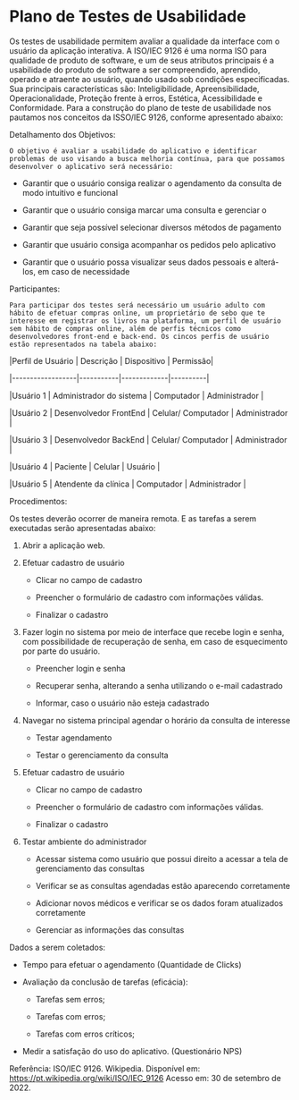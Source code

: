 # Plano de Testes de Usabilidade 

  

  Os testes de usabilidade permitem avaliar a qualidade da interface com o usuário da aplicação interativa. A ISO/IEC 9126 é uma norma ISO para qualidade de produto de software, e um de seus atributos principais é a usabilidade do produto de software a ser compreendido, aprendido, operado e atraente ao usuário, quando usado sob condições especificadas. Sua principais características são: Inteligibilidade, Apreensibilidade, Operacionalidade, Proteção frente à erros, Estética, Acessibilidade e Conformidade. Para a construção do plano de teste de usabilidade nos pautamos nos conceitos da ISSO/IEC 9126, conforme apresentado abaixo: 

   

Detalhamento dos Objetivos: 

	O objetivo é avaliar a usabilidade do aplicativo e identificar problemas de uso visando a busca melhoria contínua, para que possamos desenvolver o aplicativo será necessário: 

  * Garantir que o usuário consiga realizar o agendamento da consulta de modo intuitivo e funcional 

  * Garantir que o usuário consiga marcar uma consulta e gerenciar o  

  * Garantir que seja possível selecionar diversos métodos de pagamento 

  * Garantir que usuário consiga acompanhar os pedidos pelo aplicativo 

  * Garantir que o usuário possa visualizar seus dados pessoais e alterá-los, em caso de necessidade 

   

Participantes: 

	Para participar dos testes será necessário um usuário adulto com hábito de efetuar compras online, um proprietário de sebo que te interesse em registrar os livros na plataforma, um perfil de usuário sem hábito de compras online, além de perfis técnicos como desenvolvedores front-end e back-end. Os cincos perfis de usuário estão representados na tabela abaixo: 

  

  

|Perfil de Usuário | Descrição | Dispositivo | Permissão| 

|------------------|-----------|-------------|----------| 

|Usuário 1 | Administrador do sistema | Computador |	Administrador | 

|Usuário 2 | Desenvolvedor FrontEnd |	Celular/ Computador |	Administrador | 

|Usuário 3 | Desenvolvedor BackEnd |	Celular/ Computador |	Administrador | 

|Usuário 4 | Paciente |	Celular |	Usuário | 

|Usuário 5 | Atendente da clínica |	Computador | Administrador | 

  

  

Procedimentos: 

Os testes deverão ocorrer de maneira remota. E as tarefas a serem executadas serão apresentadas abaixo: 

  

1.	Abrir a aplicação web. 

2.	Efetuar cadastro de usuário 

	* Clicar no campo de cadastro 

	* Preencher o formulário de cadastro com informações válidas. 

	* Finalizar o cadastro 

3.	Fazer login no sistema por meio de interface que recebe login e senha, com possibilidade de recuperação de senha, em caso de esquecimento por parte do usuário. 

	* Preencher login e senha 

	* Recuperar senha, alterando a senha utilizando o e-mail cadastrado 

	* Informar, caso o usuário não esteja cadastrado 

4.	Navegar no sistema principal agendar o horário da consulta de interesse 

	* Testar agendamento 

	* Testar o gerenciamento da consulta 

5.	Efetuar cadastro de usuário 

	* Clicar no campo de cadastro 

	* Preencher o formulário de cadastro com informações válidas. 

	* Finalizar o cadastro  

6.	Testar ambiente do administrador 

	* Acessar sistema como usuário que possui direito a acessar a tela de gerenciamento das consultas 

	* Verificar se as consultas agendadas estão aparecendo corretamente 

	* Adicionar novos médicos e verificar se os dados foram atualizados corretamente 

	* Gerenciar as informações das consultas 

  
Dados a serem coletados: 

* Tempo para efetuar o agendamento (Quantidade de Clicks) 

* Avaliação da conclusão de tarefas (eficácia): 

   * Tarefas sem erros; 

   * Tarefas com erros; 

   * Tarefas com erros críticos;

* Medir a satisfação do uso do aplicativo. (Questionário NPS) 

Referência: 
ISO/IEC 9126. Wikipedia. Disponível em: https://pt.wikipedia.org/wiki/ISO/IEC_9126 Acesso em: 30 de setembro de 2022. 
